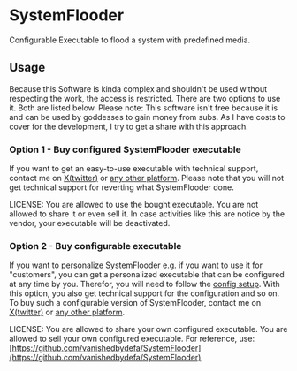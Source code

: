 # SystemFlooder
Configurable Executable to flood a system with predefined media.

## Usage
Because this Software is kinda complex and shouldn't be used without respecting the work, the access is restricted.
There are two options to use it. Both are listed below. Please note: This software isn't free because it is and can be used by goddesses to gain money from subs. As I have costs to cover for the development, I try to get a share with this approach.

### Option 1 - Buy configured SystemFlooder executable
If you want to get an easy-to-use executable with technical support, contact me on [X(twitter)](https://twitter.com/vanishedbydefa) or [any other platform](https://https://vanishedbydefa.github.io). Please note that you will not get technical support for reverting what SystemFlooder done.

LICENSE: You are allowed to use the bought executable. You are not allowed to share it or even sell it. In case activities like this are notice by the vendor, your executable will be deactivated.

### Option 2 -  Buy configurable executable
If you want to personalize SystemFlooder e.g. if you want to use it for "customers", you can get a personalized executable that can be configured at any time by you. Therefor, you will need to follow the [config setup](https://github.com/vanishedbydefa/SystemFlooder/blob/main/config.md). With this option, you also get technical support for the configuration and so on.
To buy such a configurable version of SystemFlooder, contact me on [X(twitter)](https://twitter.com/vanishedbydefa) or [any other platform](https://https://vanishedbydefa.github.io). 

LICENSE: You are allowed to share your own configured executable. You are allowed to sell your own configured executable. For reference, use: [https://github.com/vanishedbydefa/SystemFlooder](https://github.com/vanishedbydefa/SystemFlooder)
